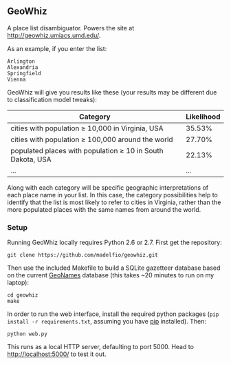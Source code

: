 ## GeoWhiz

A place list disambiguator.  Powers the site at
<http://geowhiz.umiacs.umd.edu/>.

As an example, if you enter the list:

    Arlington
    Alexandria
    Springfield
    Vienna

GeoWhiz will give you results like these (your results may be different due to
classification model tweaks):

| Category                                                       | Likelihood |
| -------------------------------------------------------------- | ---------- |
| cities with population ≥ 10,000 in Virginia, USA               | 35.53%     |
| cities with population ≥ 100,000 around the world              | 27.70%     |
| populated places with population ≥ 10 in South Dakota, USA     | 22.13%     |
| ...                                                            | ...        |

Along with each category will be specific geographic interpretations of each
place name in your list.  In this case, the category possibilities help to
identify that the list is most likely to refer to cities in Virginia, rather
than the more populated places with the same names from around the world.

### Setup

Running GeoWhiz locally requires Python 2.6 or 2.7.  First get the repository:

    git clone https://github.com/madelfio/geowhiz.git

Then use the included Makefile to build a SQLite gazetteer database based on
the current [GeoNames](http://www.geonames.org/) database (this takes ~20
minutes to run on my laptop):

    cd geowhiz
    make

In order to run the web interface, install the required python packages (`pip
install -r requirements.txt`, assuming you have [pip](http://pip-installer)
installed).  Then:

    python web.py

This runs as a local HTTP server, defaulting to port 5000.  Head to
<http://localhost:5000/> to test it out.
